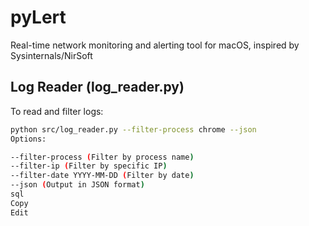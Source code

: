 # pyLert

Real-time network monitoring and alerting tool for macOS, inspired by Sysinternals/NirSoft

## Log Reader (log_reader.py)

To read and filter logs:

```sh
python src/log_reader.py --filter-process chrome --json
Options:

--filter-process (Filter by process name)
--filter-ip (Filter by specific IP)
--filter-date YYYY-MM-DD (Filter by date)
--json (Output in JSON format)
sql
Copy
Edit
